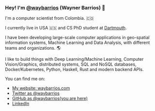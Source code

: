 ### Hey! I'm [@waybarrios](https://waybarrios.com) (Wayner Barrios) 👋

I'm a computer scientist from Colombia. 🇨🇴

I currently live in USA 🇺🇸 and CS PhD student at [Dartmouth](https://home.dartmouth.edu/).

I have been developing large-scale computer applications in geo-spatial information systems, Machine Learning and Data Analysis, with different teams and organizations. 🌎

I like to build things with Deep Learning/Machine Learning, Computer Vision/Graphics, distributed systems, SQL and NoSQL databases, Docker/Kubernetes, Python, Haskell, Rust and  modern backend APIs.


You can find me on:

* [My website: waybarrios.com](https://waybarrios.com/)
* [Twitter as @waybarrios](https://twitter.com/waybarrios)
* [GitHub as @waybarrios(you are here)](https://github.com/waybarrios)
* [LinkedIn](https://linkedin.com/in/waybarrios)
<!--
![Wayner's GitHub stats](https://github-readme-stats.vercel.app/api?username=waybarrios&show_icons=true&theme=radical)

-->



<!--
**waybarrios/waybarrios** is a ✨ _special_ ✨ repository because its `README.md` (this file) appears on your GitHub profile.

Here are some ideas to get you started:

- 🔭 I’m currently working on ...
- 🌱 I’m currently learning ...
- 👯 I’m looking to collaborate on ...
- 🤔 I’m looking for help with ...
- 💬 Ask me about ...
- 📫 How to reach me: ...
- 😄 Pronouns: ...
- ⚡ Fun fact: ...
-->
